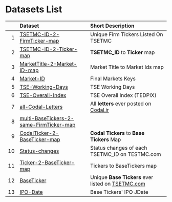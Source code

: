 # Datasets List 
|    | Dataset                                                                                                           | Short Description                                                          |
|---:|:------------------------------------------------------------------------------------------------------------------|:---------------------------------------------------------------------------|
|  1 | [TSETMC-ID-2-FirmTicker-map](https://github.com/imahdimir/d-TSETMC-ID-2-FirmTicker-map)                           | Unique Firm Tickers Listed On TSETMC                                       |
|  2 | [TSETMC-ID-2-Ticker-map](https://github.com/imahdimir/d-TSETMC-ID-2-Ticker-map)                                   | **TSETMC_ID** to **Ticker** map                                            |
|  3 | [MarketTitle-2-Market-ID-map](https://github.com/imahdimir/d-MarketTitle-2-Market-ID-map)                         | Market Title to Market Ids map                                             |
|  4 | [Market-ID](https://github.com/imahdimir/d-Market-ID)                                                             | Final Markets Keys                                                         |
|  5 | [TSE-Working-Days](https://github.com/imahdimir/d-TSE-Working-Days)                                               | TSE Working Days                                                           |
|  6 | [TSE-Overall-Index](https://github.com/imahdimir/d-TSE-Overall-Index)                                             | TSE Overall Index (TEDPIX)                                                 |
|  7 | [all-Codal-Letters](https://github.com/imahdimir/d-all-Codal-Letters)                                             | All **letters** ever posted on [Codal.ir](https://www.codal.ir)            |
|  8 | [multi-BaseTickers-2-same-FirmTicker-map](https://github.com/imahdimir/d-multi-BaseTickers-2-same-FirmTicker-map) |                                                                            |
|  9 | [CodalTicker-2-BaseTicker-map](https://github.com/imahdimir/d-CodalTicker-2-BaseTicker-map)                       | **Codal Tickers** to **Base Tickers** Map                                  |
| 10 | [Status-changes](https://github.com/imahdimir/d-Status-changes)                                                   | Status changes of each TSETMC_ID on TESTMC.com                             |
| 11 | [Ticker-2-BaseTicker-map](https://github.com/imahdimir/d-Ticker-2-BaseTicker-map)                                 | Tickers to BaseTickers map                                                 |
| 12 | [BaseTicker](https://github.com/imahdimir/d-BaseTicker)                                                           | Unique **Base Tickers** ever listed on [TSETMC.com](http://www.tsetmc.com) |
| 13 | [IPO-Date](https://github.com/imahdimir/d-IPO-Date)                                                               | Base Tickers' IPO JDate                                                    |